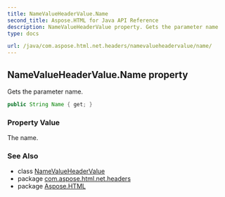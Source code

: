 ```yaml
---
title: NameValueHeaderValue.Name
second_title: Aspose.HTML for Java API Reference
description: NameValueHeaderValue property. Gets the parameter name
type: docs

url: /java/com.aspose.html.net.headers/namevalueheadervalue/name/
---
```

## NameValueHeaderValue.Name property

Gets the parameter name.

```java
public String Name { get; }
```

### Property Value

The name.

### See Also

* class [NameValueHeaderValue](../)
* package [com.aspose.html.net.headers](../../../com.aspose.html.net.headers/)
* package [Aspose.HTML](../../../)
